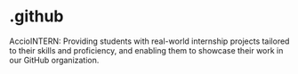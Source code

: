 # .github
AccioINTERN: Providing students with real-world internship projects tailored to their skills and proficiency, and enabling them to showcase their work in our GitHub organization.
